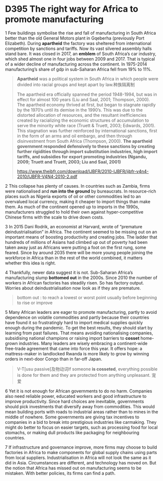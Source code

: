 # D395 The right way for Africa to promote manufacturing
1 Few buildings symbolise the rise and fall of manufacturing in South Africa better than the old General Motors plant in Gqeberha (previously Port Elizabeth). During **apartheid** the factory was sheltered from international competition by sanctions and tariffs. Now its vast silvered assembly halls stand bare. It was closed in 2017, an **emblem** of South Africa’s car industry, which shed almost one in four jobs between 2009 and 2017. That is typical of a wider decline of manufacturing across the continent. In 1975-2014 manufacturing’s share of gdp in sub-Saharan Africa fell from 19% to 11%.

> **Apartheid** was a political system in South Africa in which people were divided into racial groups and kept apart by law.种族隔离制
>
> The apartheid era officially spanned the period 1948-1994, but was in effect for almost 100 years (Liu and Saal, 2001; Thompson, 2000). The apartheid economy thrived at first, but began to stagnate rapidly by the 1970’s until its demise in the 1990’s. This was due to the distorted allocation of resources, and the resultant inefficiencies created by racializing the economic structures of accumulation to serve the minority white race (Truett & Truett, 2003; Edwards, 2001). This stagnation was further reinforced by international sanctions, first in the form of an arms and oil embargo, and then through disinvestment from South Africa (Thompson, 2000). **The apartheid government responded defensively to these sanctions by creating further rigidities through import substitution industries, high import tariffs, and subsidies for export promoting industries (Ngandu, 2009; Truett and Truett, 2003; Liu and Saal, 2001)**
>
> https://www.theibfr.com/download/IJBFR/2010-IJBFR/ijbfr-v4n4-2010/IJBFR-V4N4-2010-2.pdf
>

2 This collapse has plenty of causes. In countries such as Zambia, firms were nationalised and **run into the ground** by bureaucrats. In resource-rich places such as Nigeria exports of oil or other commodities led to an overvalued local currency, making it cheaper to import things than make them. As much of the continent opened up to imports in the 1990s, manufacturers struggled to hold their own against hyper-competitive Chinese firms with the scale to drive down costs.

3 In 2015 Dani Rodrik, an economist at Harvard, wrote of “premature deindustrialisation” in Africa. The continent seemed to be missing out on an important means of boosting productivity and creating jobs. The ladder that hundreds of millions of Asians had climbed up out of poverty had been taken away just as Africans were putting a foot on the first rung, some feared. Since by around 2035 there will be more young people joining the workforce in Africa than in the rest of the world combined, it matters whether this idea is right.

4 Thankfully, newer data suggest it is not. Sub-Saharan Africa’s manufacturing slump **bottomed out** in the 2000s. Since 2010 the number of workers in African factories has steadily risen. So has factory output. Worries about deindustrialisation now look as if they are premature.

> bottom out : to reach a lowest or worst point usually before beginning to rise or improve
>

5 Many African leaders are eager to promote manufacturing, partly to avoid dependence on volatile commodities and partly because their countries have found it so frustratingly hard to import medical supplies quickly enough during the pandemic. To get the best results, they should start by learning from past failures. That means avoiding nationalising companies, subsidising national champions or raising import barriers to **cosset** home-grown industries. Many leaders are wisely embracing a continent-wide free-trade agreement that came into force this year. It offers hope: a mattress-maker in landlocked Rwanda is more likely to grow by winning orders in next-door Congo than in far-off Japan.

> V-T[usu passive]及物动词If someone **is cosseted**, everything possible is done for them and they are protected from anything unpleasant. 宠爱
>

6 Yet it is not enough for African governments to do no harm. Companies also need reliable power, educated workers and good infrastructure to improve productivity. Since hard choices are inevitable, governments should pick investments that diversify away from commodities. This would mean building ports with roads to industrial areas rather than to mines in the middle of nowhere. Some governments are giving tax incentives to companies in a bid to break into prestigious industries like carmaking. They might do better to focus on easier targets, such as processing food for local stomachs, or making dull products like packaging for neighbouring countries.

7 If infrastructure and governance improve, more firms may choose to build factories in Africa to make components for global supply chains using parts from local suppliers. Industrialisation in Africa will not look the same as it did in Asia. Circumstances are different, and technology has moved on. But the notion that Africa has missed out on manufacturing seems to be mistaken. With better policies, its firms can find a path.

